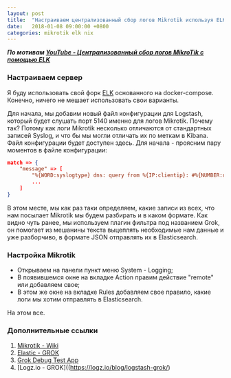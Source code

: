 ```yaml
---
layout: post
title:  "Настраиваем централизованный сбор логов Mikrotik используя ELK"
date:   2018-01-08 09:00:00 +0800
categories: mikrotik elk nix
---
```

***По мотивам [YouTube - Централизованный сбор логов MikroTik c помощью ELK](https://www.youtube.com/watch?v=Lgyp6T-FIqU)***

### Настраиваем сервер

Я буду использовать свой форк [ELK](https://github.com/g3rhard/docker-elk) основанного на docker-compose. Конечно, ничего не мешает использовать свои варианты.

Для начала, мы добавим новый файл конфигурации для Logstash, который будет слушать порт 5140 именно для логов Mikrotik. Почему так? Потому как логи Mikrotik несколько отличаются от стандартных записей Syslog, и что бы мы могли отличать их по меткам в Kibana. Файл конфигурации будет доступен здесь. Для начала - проясним пару моментов в файле конфигурации:

```json
match => {
    "message" => [
        "%{WORD:syslogtype} dns: query from %{IP:clientip}: #%{NUMBER:requestid} %{URIHOST:nsname}. %{WORD:nstype}",
        ...
    ]
}
```

В этом месте, мы как раз таки определяем, какие записи из всех, что нам посылает Mikrotik мы будем разбирать и в каком формате. Как видно чуть ранее, мы используем плагин фильтра под названием Grok, он помогает из мешанины текста выцеплять необходимые нам данные и уже разборчиво, в формате JSON отправлять их в Elasticsearch.

### Настройка Mikrotik

- Открываем на панели пункт меню System - Logging;
- В появившемся окне на вкладке Action правим действие "remote" или добавляем свое;
- В этом же окне на вкладке Rules добавляем свое правило, какие логи мы хотим отправлять в Elasticsearch.

На этом все.

### Дополнительные ссылки

1. [Mikrotik - Wiki](https://wiki.mikrotik.com/)
2. [Elastic - GROK](https://www.elastic.co/guide/en/logstash/current/plugins-filters-grok.html)
3. [Grok Debug Test App](http://grokdebug.herokuapp.com)
4. [Logz.io - GROK]((https://logz.io/blog/logstash-grok/)
